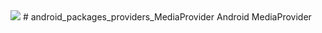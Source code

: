<img src="https://raw.github.com/TeamBliss-LP/android/lp5.1/bliss-logo.png">
# android_packages_providers_MediaProvider
Android MediaProvider
